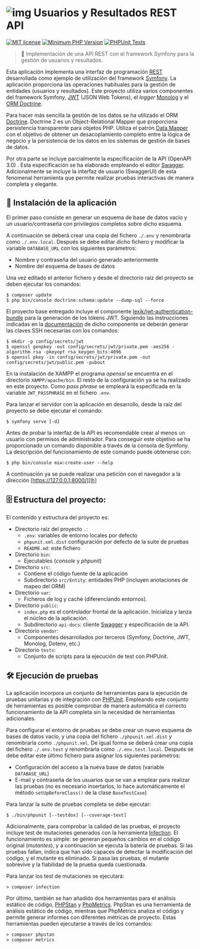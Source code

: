 ![img](https://avatars1.githubusercontent.com/u/5365410?s=75) Usuarios y Resultados REST API
======================================

[![MIT license](http://img.shields.io/badge/license-MIT-brightgreen.svg)](http://opensource.org/licenses/MIT)
[![Minimum PHP Version](https://img.shields.io/badge/php-%5E8.1-blue.svg)](http://php.net/)
[![PHPUnit Tests](https://github.com/FJavierGil/miw-api-usuarios/actions/workflows/php.yml/badge.svg)](https://github.com/FJavierGil/miw-api-usuarios/actions/workflows/php.yml)
> 🎯 Implementación de una API REST con el framework Symfony para la gestión de usuarios y resultados.

Esta aplicación implementa una interfaz de programación [REST][rest] desarrollada como ejemplo de
utilización del framework [Symfony][symfony]. La aplicación proporciona las operaciones
habituales para la gestión de entidades (usuarios y resultados). Este proyecto
utiliza varios componentes del framework Symfony, [JWT][jwt] (JSON Web Tokens), el _logger_ [Monolog][monolog]
y el [ORM Doctrine][doctrine].

Para hacer más sencilla la gestión de los datos se ha utilizado
el ORM [Doctrine][doctrine]. Doctrine 2 es un Object-Relational Mapper que proporciona
persistencia transparente para objetos PHP. Utiliza el patrón [Data Mapper][dataMapper]
con el objetivo de obtener un desacoplamiento completo entre la lógica de negocio y la
persistencia de los datos en los sistemas de gestión de bases de datos.

Por otra parte se incluye parcialmente la especificación de la API (OpenAPI 3.0) . Esta
especificación se ha elaborado empleando el editor [Swagger][swagger]. Adicionalmente se
incluye la interfaz de usuario (SwaggerUI) de esta fenomenal herramienta que permite
realizar pruebas interactivas de manera completa y elegante.


## 🚀 Instalación de la aplicación

El primer paso consiste en generar un esquema de base de datos vacío y un usuario/contraseña
con privilegios completos sobre dicho esquema.

A continuación se deberá crear una copia del fichero `./.env` y renombrarla
como `./.env.local`. Después se debe editar dicho fichero y modificar la variable `DATABASE_URL`
con los siguientes parámetros:

* Nombre y contraseña del usuario generado anteriormente
* Nombre del esquema de bases de datos

Una vez editado el anterior fichero y desde el directorio raíz del proyecto se deben ejecutar los comandos:
```
$ composer update
$ php bin/console doctrine:schema:update --dump-sql --force
```
El proyecto base entregado incluye el componente [lexik/jwt-authentication-bundle][lexik] para
la generación de los tókens JWT. Siguiendo las instrucciones indicadas en la [documentación][1] de
dicho componente se deberán generar las claves SSH necesarias con los comandos:
```
$ mkdir -p config/secrets/jwt
$ openssl genpkey -out config/secrets/jwt/private.pem -aes256 -algorithm rsa -pkeyopt rsa_keygen_bits:4096
$ openssl pkey -in config/secrets/jwt/private.pem -out config/secrets/jwt/public.pem -pubout
```
En la instalación de XAMPP el programa *openssl* se encuentra en el directorio `XAMPP/apache/bin`. El
resto de la configuración ya se ha realizado en este proyecto. Como *pass phrase* se empleará la
especificada en la variable `JWT_PASSPHRASE` en el fichero `.env`.

Para lanzar el servidor con la aplicación en desarrollo, desde la raíz del proyecto
se debe ejecutar el comando: 
```
$ symfony serve [-d]
```
Antes de probar la interfaz de la API es recomendable crear al menos un usuario con permisos de administrador.
Para conseguir este objetivo se ha proporcionado un comando disponible a través de la consola
de Symfony. La descripción del funcionamiento de este comando puede obtenerse con:
```
$ php bin/console miw:create-user --help
```
A continuación ya se puede realizar una petición con el navegador a la dirección [https://127.0.0.1:8000/][lh]

## 🗄️ Estructura del proyecto:

El contenido y estructura del proyecto es:

* Directorio raíz del proyecto `.`:
    - `.env`: variables de entorno locales por defecto
    - `phpunit.xml.dist` configuración por defecto de la suite de pruebas
    - `README.md`: este fichero
* Directorio `bin`:
    - Ejecutables (*console* y *phpunit*)
* Directorio `src`:
    - Contiene el código fuente de la aplicación
    - Subdirectorio `src/Entity`: entidades PHP (incluyen anotaciones de mapeo del ORM)
* Directorio `var`:
    - Ficheros de log y caché (diferenciando entornos).
* Directorio `public`:
    - `index.php` es el controlador frontal de la aplicación. Inicializa y lanza 
      el núcleo de la aplicación.
    - Subdirectorio `api-docs`: cliente [Swagger][swagger] y especificación de la API.
* Directorio `vendor`:
    - Componentes desarrollados por terceros (Symfony, Doctrine, JWT, Monolog, Dotenv, etc.)
* Directorio `tests`:
    - Conjunto de scripts para la ejecución de test con PHPUnit.

## 🛠️ Ejecución de pruebas

La aplicación incorpora un conjunto de herramientas para la ejecución de pruebas 
unitarias y de integración con [PHPUnit][phpunit]. Empleando este conjunto de herramientas
es posible comprobar de manera automática el correcto funcionamiento de la API completa
sin la necesidad de herramientas adicionales.

Para configurar el entorno de pruebas se debe crear un nuevo esquema de bases de datos vacío,
y una copia del fichero `./phpunit.xml.dist` y renombrarla como `./phpunit.xml`. De igual
forma se deberá crear una copia del fichero `./.env.test` y renombrarla como
`./.env.test.local`. Después se debe editar este último fichero para asignar los
siguientes parámetros:
                                                                            
* Configuración del acceso a la nueva base de datos (variable `DATABASE_URL`)
* E-mail y contraseña de los usuarios que se van a emplear para realizar las pruebas (no
es necesario insertarlos, lo hace automáticamente el método `setUpBeforeClass()`
de la clase `BaseTestCase`)

Para lanzar la suite de pruebas completa se debe ejecutar:
```
$ ./bin/phpunit [--testdox] [--coverage-text]
```
Adicionalmente, para comprobar la calidad de las pruebas, el proyecto incluye test de mutaciones
generados con la herramienta [Infection][infection].
El funcionamiento es simple: se generan pequeños cambios en el código original (_mutantes_), y a continuación
se ejecuta la batería de pruebas. Si las pruebas fallan, indica que han sido capaces de detectar la modificación
del código, y el mutante es eliminado. Si pasa las pruebas, el mutante sobrevive y la fiabilidad de la prueba
queda cuestionada.

Para lanzar los test de mutaciones se ejecutará:
```
> composer infection
```

Por último, también se han añadido dos herramientas para el análisis estático de código, 
[PHPStan][phpstan] y [PhpMetrics][phpmetrics]. PhpStan es una herramienta de análisis estático de código, mientras que
PhpMetrics analiza el código y permite generar informes con diferentes métricas de proyecto.
Estas herramientas pueden ejecutarse a través de los comandos:
```
> composer phpstan
> composer metrics
```

[dataMapper]: http://martinfowler.com/eaaCatalog/dataMapper.html
[doctrine]: http://docs.doctrine-project.org/projects/doctrine-orm/en/latest/
[infection]: https://infection.github.io/guide/
[jwt]: https://jwt.io/
[lh]: https://127.0.0.1:8000/
[monolog]: https://github.com/Seldaek/monolog
[openapi]: https://www.openapis.org/
[phpunit]: http://phpunit.de/manual/current/en/index.html
[rest]: http://www.restapitutorial.com/
[symfony]: https://symfony.com/
[swagger]: http://swagger.io/
[yaml]: https://yaml.org/
[lexik]: https://github.com/lexik/LexikJWTAuthenticationBundle
[1]: https://github.com/lexik/LexikJWTAuthenticationBundle/blob/master/Resources/doc/index.md#generate-the-ssh-keys
[phpmetrics]: https://phpmetrics.org/
[phpstan]: https://phpstan.org/
